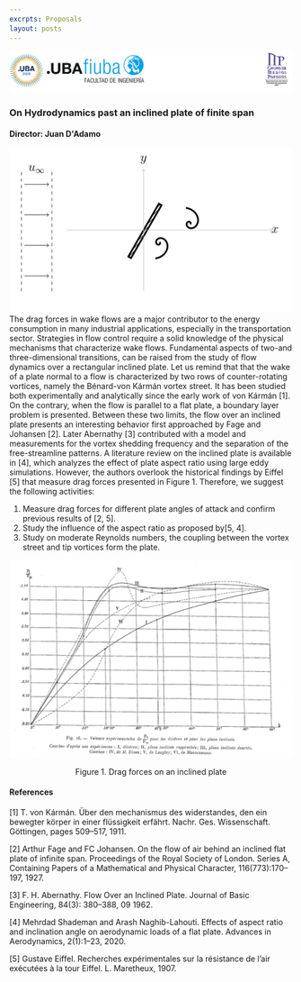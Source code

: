```yaml
---
excrpts: Proposals
layout: posts
---
```

![](/assets/images/encabezado_gmp.png)
### On Hydrodynamics past an inclined plate of finite span
#### Director: Juan D'Adamo
![](/assets/images/inclined_plate.png)
The drag forces in wake flows are a major contributor to the energy consumption in many industrial applications, especially in the transportation sector. Strategies in flow control require a solid knowledge of the physical mechanisms that characterize
wake flows. Fundamental aspects of two-and three-dimensional transitions, can be raised from the study of flow dynamics over a rectangular inclined plate. Let us remind that that the wake of a plate normal to a flow is characterized by two rows of
counter-rotating vortices, namely the Bénard-von Kármán vortex street. It has been studied both experimentally and analytically since the early work of von Kármán [1]. On the contrary, when the flow is parallel to a flat plate, a boundary layer problem
is presented. Between these two limits, the flow over an inclined plate presents an interesting behavior first approached by Fage and Johansen [2]. Later Abernathy [3] contributed with a model and measurements for the vortex shedding frequency and
the separation of the free-streamline patterns. A literature review on the inclined plate is available in [4], which analyzes the effect of plate aspect ratio using large eddy simulations. However, the authors overlook the historical findings by Eiffel [5]
that measure drag forces presented in Figure 1. Therefore, we suggest the following activities:
1. Measure drag forces for different plate angles of attack and confirm previous
results of [2, 5].
2. Study the influence of the aspect ratio as proposed by[5, 4].
3. Study on moderate Reynolds numbers, the coupling between the vortex street and
tip vortices form the plate.

![](/assets/images/eiffel_drag.png)
<p style="text-align: center;"> Figure 1. Drag forces on an inclined plate </p>

#### References
[1] T. von Kármán. Über den mechanismus des widerstandes, den ein bewegter körper in
einer flüssigkeit erfährt. Nachr. Ges. Wissenschaft. Göttingen, pages 509–517, 1911.

[2] Arthur Fage and FC Johansen. On the flow of air behind an inclined flat plate of infinite
span. Proceedings of the Royal Society of London. Series A, Containing Papers of a
Mathematical and Physical Character, 116(773):170–197, 1927.

[3] F. H. Abernathy. Flow Over an Inclined Plate. Journal of Basic Engineering, 84(3):
380–388, 09 1962.

[4] Mehrdad Shademan and Arash Naghib-Lahouti. Effects of aspect ratio and inclination
angle on aerodynamic loads of a flat plate. Advances in Aerodynamics, 2(1):1–23, 2020.

[5] Gustave Eiffel. Recherches expérimentales sur la résistance de l’air exécutées à la tour
Eiffel. L. Maretheux, 1907.

